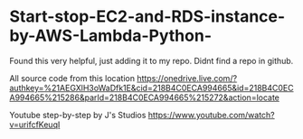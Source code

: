 # Start-stop-EC2-and-RDS-instance-by-AWS-Lambda-Python-

Found this very helpful, just adding it to my repo. Didnt find a repo in github.

All source code from this location
https://onedrive.live.com/?authkey=%21AEGXlH3oWaDfk1E&cid=218B4C0ECA994665&id=218B4C0ECA994665%215286&parId=218B4C0ECA994665%215272&action=locate


Youtube  step-by-step by J's Studios
https://www.youtube.com/watch?v=urifcfKeuqI

